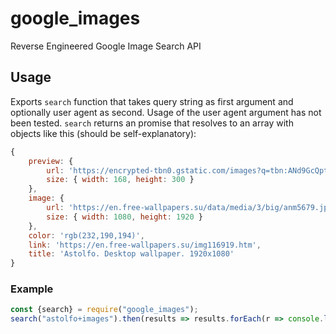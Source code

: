 # google_images
Reverse Engineered Google Image Search API

## Usage

Exports `search` function that takes query string as first argument and optionally user agent as second. Usage of the user agent argument has not been tested.
`search` returns an promise that resolves to an array with objects like this (should be self-explanatory):

```js
{
	preview: {
		url: 'https://encrypted-tbn0.gstatic.com/images?q=tbn:ANd9GcQpttHz6N94mnwy5NbULk733B3srNYPMsmaYQ&usqp=CAU',
		size: { width: 168, height: 300 }
	},
	image: {
		url: 'https://en.free-wallpapers.su/data/media/3/big/anm5679.jpg',
		size: { width: 1080, height: 1920 }
	},
	color: 'rgb(232,190,194)',
	link: 'https://en.free-wallpapers.su/img116919.htm',
	title: 'Astolfo. Desktop wallpaper. 1920x1080'
}
```

### Example

```js
const {search} = require("google_images");
search("astolfo+images").then(results => results.forEach(r => console.log(r.image.url)))
```

